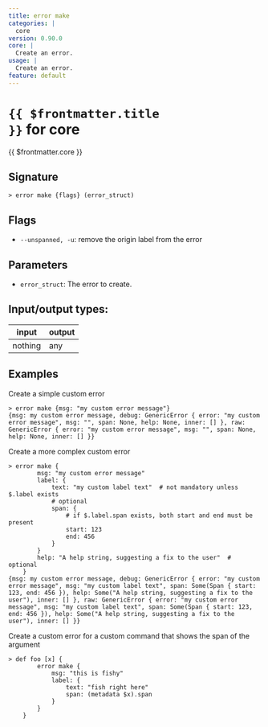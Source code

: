 ```yaml
---
title: error make
categories: |
  core
version: 0.90.0
core: |
  Create an error.
usage: |
  Create an error.
feature: default
---
```


<!-- This file is automatically generated. Please edit the command in https://github.com/nushell/nushell instead. -->

# <code>{{ $frontmatter.title }}</code> for core

<div class='command-title'>{{ $frontmatter.core }}</div>

## Signature

`> error make {flags} (error_struct)`

## Flags

- `--unspanned, -u`: remove the origin label from the error

## Parameters

- `error_struct`: The error to create.

## Input/output types:

| input   | output |
| ------- | ------ |
| nothing | any    |

## Examples

Create a simple custom error

```nu
> error make {msg: "my custom error message"}
{msg: my custom error message, debug: GenericError { error: "my custom error message", msg: "", span: None, help: None, inner: [] }, raw: GenericError { error: "my custom error message", msg: "", span: None, help: None, inner: [] }}
```

Create a more complex custom error

```nu
> error make {
        msg: "my custom error message"
        label: {
            text: "my custom label text"  # not mandatory unless $.label exists
            # optional
            span: {
                # if $.label.span exists, both start and end must be present
                start: 123
                end: 456
            }
        }
        help: "A help string, suggesting a fix to the user"  # optional
    }
{msg: my custom error message, debug: GenericError { error: "my custom error message", msg: "my custom label text", span: Some(Span { start: 123, end: 456 }), help: Some("A help string, suggesting a fix to the user"), inner: [] }, raw: GenericError { error: "my custom error message", msg: "my custom label text", span: Some(Span { start: 123, end: 456 }), help: Some("A help string, suggesting a fix to the user"), inner: [] }}
```

Create a custom error for a custom command that shows the span of the argument

```nu
> def foo [x] {
        error make {
            msg: "this is fishy"
            label: {
                text: "fish right here"
                span: (metadata $x).span
            }
        }
    }

```
